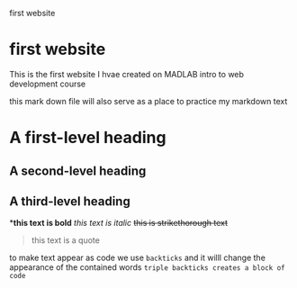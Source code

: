 
 first website

# first website
This is the first website I hvae created on MADLAB intro to web development course

this mark down file will also serve as a place to practice my markdown text


# A first-level heading 
## A second-level heading 
## A third-level heading 

***this text is bold**
*this text is italic*
~~this is strikethorough text~~

>this text is a quote

to make text appear as code we use `backticks` and it willl change the appearance of the contained words
```triple backticks creates a block of code```  
